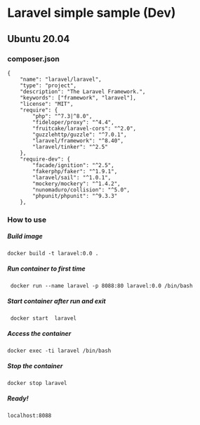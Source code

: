 # Laravel simple sample (Dev)

## Ubuntu 20.04

### composer.json
````
{
    "name": "laravel/laravel",
    "type": "project",
    "description": "The Laravel Framework.",
    "keywords": ["framework", "laravel"],
    "license": "MIT",
    "require": {
        "php": "^7.3|^8.0",
        "fideloper/proxy": "^4.4",
        "fruitcake/laravel-cors": "^2.0",
        "guzzlehttp/guzzle": "^7.0.1",
        "laravel/framework": "^8.40",
        "laravel/tinker": "^2.5"
    },
    "require-dev": {
        "facade/ignition": "^2.5",
        "fakerphp/faker": "^1.9.1",
        "laravel/sail": "^1.0.1",
        "mockery/mockery": "^1.4.2",
        "nunomaduro/collision": "^5.0",
        "phpunit/phpunit": "^9.3.3"
    },
````
### How to use

##### Build image
```
docker build -t laravel:0.0 .
```
 ##### Run container to first time
```
 docker run --name laravel -p 8088:80 laravel:0.0 /bin/bash
```
 ##### Start container after run and exit
```
 docker start  laravel
```
 ##### Access the container
```
docker exec -ti laravel /bin/bash
```
 ##### Stop the container
```
docker stop laravel
```
##### Ready!
```
localhost:8088
```